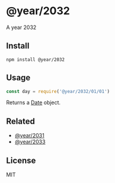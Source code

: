 # @year/2032

A year 2032

## Install

~~~
npm install @year/2032
~~~

## Usage

~~~js
const day = require('@year/2032/01/01')
~~~

Returns a [Date](https://developer.mozilla.org/en-US/docs/Web/JavaScript/Reference/Global_Objects/Date) object.

## Related

* [@year/2031](https://github.com/antonmedv/year/tree/master/packages/2031)
* [@year/2033](https://github.com/antonmedv/year/tree/master/packages/2033)

## License

MIT
